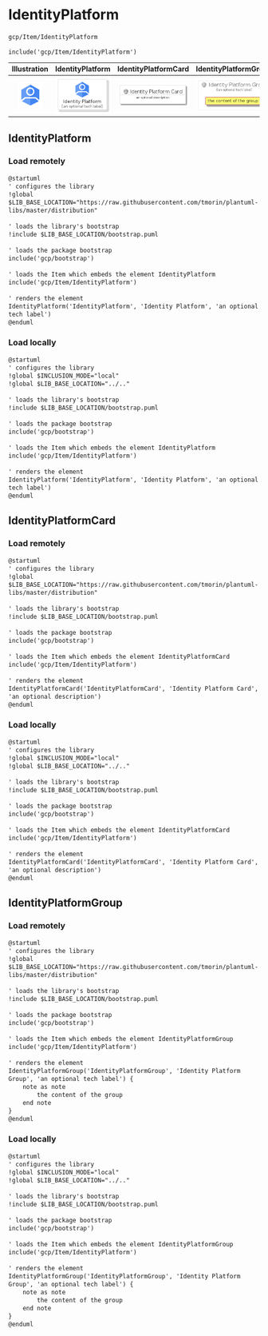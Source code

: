 # IdentityPlatform


```text
gcp/Item/IdentityPlatform
```

```text
include('gcp/Item/IdentityPlatform')
```



| Illustration | IdentityPlatform | IdentityPlatformCard | IdentityPlatformGroup |
| :---: | :---: | :---: | :---: |
| ![illustration for Illustration](../../gcp/Item/IdentityPlatform.png) | ![illustration for IdentityPlatform](../../gcp/Item/IdentityPlatform.Local.png) | ![illustration for IdentityPlatformCard](../../gcp/Item/IdentityPlatformCard.Local.png) | ![illustration for IdentityPlatformGroup](../../gcp/Item/IdentityPlatformGroup.Local.png) |




## IdentityPlatform

### Load remotely
```plantuml
@startuml
' configures the library
!global $LIB_BASE_LOCATION="https://raw.githubusercontent.com/tmorin/plantuml-libs/master/distribution"

' loads the library's bootstrap
!include $LIB_BASE_LOCATION/bootstrap.puml

' loads the package bootstrap
include('gcp/bootstrap')

' loads the Item which embeds the element IdentityPlatform
include('gcp/Item/IdentityPlatform')

' renders the element
IdentityPlatform('IdentityPlatform', 'Identity Platform', 'an optional tech label')
@enduml
```

### Load locally
```plantuml
@startuml
' configures the library
!global $INCLUSION_MODE="local"
!global $LIB_BASE_LOCATION="../.."

' loads the library's bootstrap
!include $LIB_BASE_LOCATION/bootstrap.puml

' loads the package bootstrap
include('gcp/bootstrap')

' loads the Item which embeds the element IdentityPlatform
include('gcp/Item/IdentityPlatform')

' renders the element
IdentityPlatform('IdentityPlatform', 'Identity Platform', 'an optional tech label')
@enduml
```

## IdentityPlatformCard

### Load remotely
```plantuml
@startuml
' configures the library
!global $LIB_BASE_LOCATION="https://raw.githubusercontent.com/tmorin/plantuml-libs/master/distribution"

' loads the library's bootstrap
!include $LIB_BASE_LOCATION/bootstrap.puml

' loads the package bootstrap
include('gcp/bootstrap')

' loads the Item which embeds the element IdentityPlatformCard
include('gcp/Item/IdentityPlatform')

' renders the element
IdentityPlatformCard('IdentityPlatformCard', 'Identity Platform Card', 'an optional description')
@enduml
```

### Load locally
```plantuml
@startuml
' configures the library
!global $INCLUSION_MODE="local"
!global $LIB_BASE_LOCATION="../.."

' loads the library's bootstrap
!include $LIB_BASE_LOCATION/bootstrap.puml

' loads the package bootstrap
include('gcp/bootstrap')

' loads the Item which embeds the element IdentityPlatformCard
include('gcp/Item/IdentityPlatform')

' renders the element
IdentityPlatformCard('IdentityPlatformCard', 'Identity Platform Card', 'an optional description')
@enduml
```

## IdentityPlatformGroup

### Load remotely
```plantuml
@startuml
' configures the library
!global $LIB_BASE_LOCATION="https://raw.githubusercontent.com/tmorin/plantuml-libs/master/distribution"

' loads the library's bootstrap
!include $LIB_BASE_LOCATION/bootstrap.puml

' loads the package bootstrap
include('gcp/bootstrap')

' loads the Item which embeds the element IdentityPlatformGroup
include('gcp/Item/IdentityPlatform')

' renders the element
IdentityPlatformGroup('IdentityPlatformGroup', 'Identity Platform Group', 'an optional tech label') {
    note as note
        the content of the group
    end note
}
@enduml
```

### Load locally
```plantuml
@startuml
' configures the library
!global $INCLUSION_MODE="local"
!global $LIB_BASE_LOCATION="../.."

' loads the library's bootstrap
!include $LIB_BASE_LOCATION/bootstrap.puml

' loads the package bootstrap
include('gcp/bootstrap')

' loads the Item which embeds the element IdentityPlatformGroup
include('gcp/Item/IdentityPlatform')

' renders the element
IdentityPlatformGroup('IdentityPlatformGroup', 'Identity Platform Group', 'an optional tech label') {
    note as note
        the content of the group
    end note
}
@enduml
```

